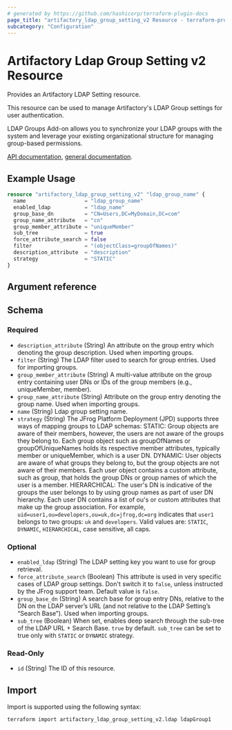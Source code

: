 ```yaml
---
# generated by https://github.com/hashicorp/terraform-plugin-docs
page_title: "artifactory_ldap_group_setting_v2 Resource - terraform-provider-artifactory"
subcategory: "Configuration"
---
```

# Artifactory Ldap Group Setting v2 Resource

Provides an Artifactory LDAP Setting resource. 

This resource can be used to manage Artifactory's LDAP Group settings for user authentication.

LDAP Groups Add-on allows you to synchronize your LDAP groups with the system and leverage your existing organizational
structure for managing group-based permissions.

[API documentation](https://jfrog.com/help/r/jfrog-rest-apis/ldap-group-setting), [general documentation](https://jfrog.com/help/r/jfrog-platform-administration-documentation/ldap).

## Example Usage

```terraform
resource "artifactory_ldap_group_setting_v2" "ldap_group_name" {
  name                   = "ldap_group_name"
  enabled_ldap           = "ldap_name"
  group_base_dn          = "CN=Users,DC=MyDomain,DC=com"
  group_name_attribute   = "cn"
  group_member_attribute = "uniqueMember"
  sub_tree               = true
  force_attribute_search = false
  filter                 = "(objectClass=groupOfNames)"
  description_attribute  = "description"
  strategy               = "STATIC"
}
```

## Argument reference

<!-- schema generated by tfplugindocs -->
## Schema

### Required

- `description_attribute` (String) An attribute on the group entry which denoting the group description. Used when importing groups.
- `filter` (String) The LDAP filter used to search for group entries. Used for importing groups.
- `group_member_attribute` (String) A multi-value attribute on the group entry containing user DNs or IDs of the group members (e.g., uniqueMember, member).
- `group_name_attribute` (String) Attribute on the group entry denoting the group name. Used when importing groups.
- `name` (String) Ldap group setting name.
- `strategy` (String) The JFrog Platform Deployment (JPD) supports three ways of mapping groups to LDAP schemas: STATIC: Group objects are aware of their members, however, the users are not aware of the groups they belong to. Each group object such as groupOfNames or groupOfUniqueNames holds its respective member attributes, typically member or uniqueMember, which is a user DN. DYNAMIC: User objects are aware of what groups they belong to, but the group objects are not aware of their members. Each user object contains a custom attribute, such as group, that holds the group DNs or group names of which the user is a member. HIERARCHICAL: The user's DN is indicative of the groups the user belongs to by using group names as part of user DN hierarchy. Each user DN contains a list of ou's or custom attributes that make up the group association. For example, `uid=user1,ou=developers,ou=uk,dc=jfrog,dc=org` indicates that `user1` belongs to two groups: `uk` and `developers`. Valid values are: `STATIC`, `DYNAMIC`, `HIERARCHICAL`, case sensitive, all caps.

### Optional

- `enabled_ldap` (String) The LDAP setting key you want to use for group retrieval.
- `force_attribute_search` (Boolean) This attribute is used in very specific cases of LDAP group settings. Don't switch it to `false`, unless instructed by the JFrog support team. Default value is `false`.
- `group_base_dn` (String) A search base for group entry DNs, relative to the DN on the LDAP server’s URL (and not relative to the LDAP Setting’s “Search Base”). Used when importing groups.
- `sub_tree` (Boolean) When set, enables deep search through the sub-tree of the LDAP URL + Search Base. `true` by default. `sub_tree` can be set to true only with `STATIC` or `DYNAMIC` strategy.

### Read-Only

- `id` (String) The ID of this resource.

## Import

Import is supported using the following syntax:

```shell
terraform import artifactory_ldap_group_setting_v2.ldap ldapGroup1
```
